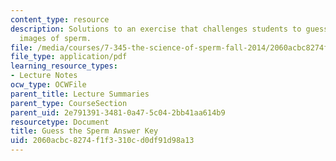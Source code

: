 ```yaml
---
content_type: resource
description: Solutions to an exercise that challenges students to guess species from
  images of sperm.
file: /media/courses/7-345-the-science-of-sperm-fall-2014/2060acbc8274f1f3310cd0df91d98a13_MIT7_345F14_answerkey.pdf
file_type: application/pdf
learning_resource_types:
- Lecture Notes
ocw_type: OCWFile
parent_title: Lecture Summaries
parent_type: CourseSection
parent_uid: 2e791391-3481-0a47-5c04-2bb41aa614b9
resourcetype: Document
title: Guess the Sperm Answer Key
uid: 2060acbc-8274-f1f3-310c-d0df91d98a13
---
```

